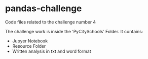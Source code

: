 # pandas-challenge
Code files related to the challenge number 4

The challenge work is inside the 'PyCitySchools' Folder.
It contains:
- Jupyer Notebook
- Resource Folder
- Written analysis in txt and word format